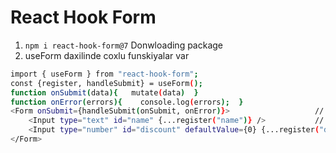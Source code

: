 # React Hook Form
1. `npm i react-hook-form@7` Donwloading package
2. useForm daxilinde coxlu funskiyalar var 
```bash
import { useForm } from "react-hook-form";
const {register, handleSubmit} = useForm();
function onSubmit(data){   mutate(data)  }
function onError(errors){    console.log(errors);  }
<Form onSubmit={handleSubmit(onSubmit, onError)}>                   // ! Duzgun islese onSubmit, Errir olsa onError isleyecek
    <Input type="text" id="name" {...register("name")} />           // ! Sablon yazilis beledir
    <Input type="number" id="discount" defaultValue={0} {...register("discount", {required: "This field is required"})}  />
</Form>
```
